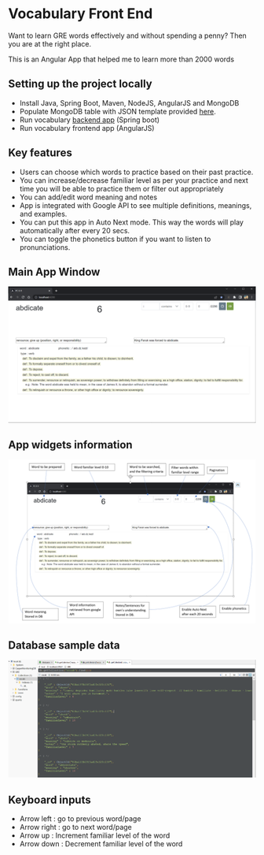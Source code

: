 # Vocabulary Front End

Want to learn GRE words effectively and without spending a penny? Then you are at the right place.

This is an Angular App that helped me to learn more than 2000 words

## Setting up the project locally
- Install Java, Spring Boot, Maven, NodeJS, AngularJS and MongoDB
- Populate MongoDB table with JSON template provided [here](https://github.com/amitchakor21/vocabulary/blob/main/db_backup.json).
- Run vocabulary [backend app](https://github.com/amitchakor21/vocabulary) (Spring boot)
- Run vocabulary frontend app (AngularJS)

## Key features
- Users can choose which words to practice based on their past practice.
- You can increase/decrease familiar level as per your practice and next time you will be able to practice them or filter out appropriately
- You can add/edit word meaning and notes
- App is integrated with Google API to see multiple definitions, meanings, and examples.
- You can put this app in Auto Next mode. This way the words will play automatically after every 20 secs.
- You can toggle the phonetics button if you want to listen to pronunciations.

## Main App Window
![Screenshot](./screenshots/ui.png)

## App widgets information
![Screenshot](./screenshots/info.png)

## Database sample data
![Screenshot](./screenshots/db_sample.png)


## Keyboard inputs

- Arrow left : go to previous word/page
- Arrow right : go to next word/page
- Arrow up : Increment familiar level of the word
- Arrow down : Decrement familiar level of the word
